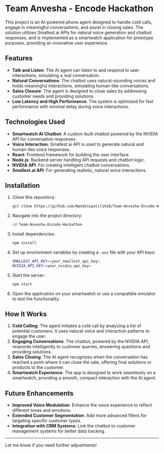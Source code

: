 # Team Anvesha - Encode Hackathon

This project is an AI-powered phone agent designed to handle cold calls, engage in meaningful conversations, and assist in closing sales. The solution utilizes Smallest.ai APIs for natural voice generation and chatbot responses, and is implemented as a smartwatch application for prototype purposes, providing an innovative user experience.
## Features

- **Talk and Listen**: The AI agent can listen to and respond to user interactions, simulating a real conversation.
- **Natural Conversations**: The chatbot uses natural-sounding voices and holds meaningful interactions, simulating human-like conversations.
- **Sales Closure**: The agent is designed to close sales by addressing customer needs and providing solutions.
- **Low Latency and High Performance**: The system is optimized for fast performance with minimal delay during voice interactions.

## Technologies Used

- **Smartwatch AI Chatbot**: A custom-built chatbot powered by the NVIDIA API for conversation responses.
- **Voice Interaction**: Smallest.ai API is used to generate natural and human-like voice responses.
- **React**: Frontend framework for building the user interface.
- **Node.js**: Backend server handling API requests and chatbot logic.
- **NVIDIA API**: For creating intelligent chatbot conversations.
- **Smallest.ai API**: For generating realistic, natural voice interactions.

## Installation

1. Clone this repository:
   ```bash
   git clone https://github.com/Nandinipatil1410/Team-Anvesha-Encode-Hackathon.git
   ```

2. Navigate into the project directory:
   ```bash
   cd Team-Anvesha-Encode-Hackathon
   ```

3. Install dependencies:
   ```bash
   npm install
   ```

4. Set up environment variables by creating a `.env` file with your API keys:
   ```bash
   SMALLEST_API_KEY=<your_smallest_api_key>
   NVIDIA_API_KEY=<your_nvidia_api_key>
   ```

5. Start the server:
   ```bash
   npm start
   ```

6. Open the application on your smartwatch or use a compatible emulator to test the functionality.

## How It Works

1. **Cold Calling**: The agent initiates a cold call by analyzing a list of potential customers. It uses natural voice and interaction patterns to engage the user.
2. **Engaging Conversations**: The chatbot, powered by the NVIDIA API, responds intelligently to customer queries, answering questions and providing solutions.
3. **Sales Closing**: The AI agent recognizes when the conversation has reached a point where it can close the sale, offering final solutions or products to the customer.
4. **Smartwatch Experience**: The app is designed to work seamlessly on a smartwatch, providing a smooth, compact interaction with the AI agent.

## Future Enhancements

- **Improved Voice Modulation**: Enhance the voice experience to reflect different tones and emotions.
- **Extended Customer Segmentation**: Add more advanced filters for targeting specific customer types.
- **Integration with CRM Systems**: Link the chatbot to customer management systems for better data tracking.

---

Let me know if you need further adjustments!
